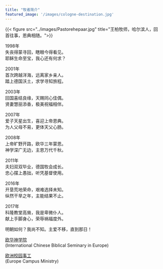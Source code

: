```yaml
---
title: "牧者简介"
featured_image: '/images/cologne-destination.jpg'
---
```


{{< figure src="../images/Pastorehepaar.jpg" title="王柏牧师，哈尔滨人，回首往事，恩典相随。">}}

1998年  
失丧得蒙寻回，瞎眼今得看见。  
耶稣生命至宝，我心还有何求？ 
 
2001年   
首次跨越洋海，远离家乡亲人。  
踏上德国沃土，求学寻知旅程。
  
2003年   
回国喜结良缘，天赐同心佳偶。  
贤妻慧丽添香，极美祝福相伴。 
 
2007年          
爱子天星出生，喜迎上帝恩典。  
为人父母不易，更体天父心肠。
  
2008年        
上帝旷野开路，欧华三年蒙恩。  
神学深广无边，主恩万代千秋。
  
2011年        
夫妇双双毕业，德国牧会成长。  
忠心摆上愚拙，听凭基督使用。
  
2016年      
开垦荒地荣命，艰难选择未知。  
纵然干旱之年，主能结果不止。
  
2017年    
科隆教堂高耸，我是卑微仆人。  
献上手脚身心，荣辱祸福度外。
  
明朝如何？我尚不知。主爱不移，直到那日！

[欧华神学院](www.icbsie.org)   
(International Chinese Biblical Seminary in Europe)

[欧洲校园事工](www.ecministry.net)    
(Europe Campus Ministry)
